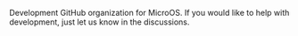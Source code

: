 Development GitHub organization for MicroOS. If you would like to help with development, just let us know in the discussions.
